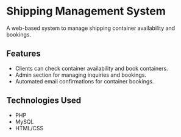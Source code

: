 # Shipping Management System

A web-based system to manage shipping container availability and bookings.

## Features
- Clients can check container availability and book containers.
- Admin section for managing inquiries and bookings.
- Automated email confirmations for container bookings.

## Technologies Used
- PHP
- MySQL
- HTML/CSS


